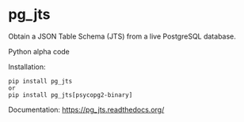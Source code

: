 # pg_jts

Obtain a JSON Table Schema (JTS) from a live PostgreSQL database.

Python alpha code

Installation:
```
pip install pg_jts
or
pip install pg_jts[psycopg2-binary]
```

Documentation: https://pg_jts.readthedocs.org/
